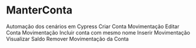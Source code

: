 # ManterConta
Automação dos cenários em Cypress
Criar Conta Movimentação
Editar Conta Movimentação
Incluir conta com mesmo nome 
Inserir Movimentação
Visualizar Saldo
Remover Movimentação da Conta
